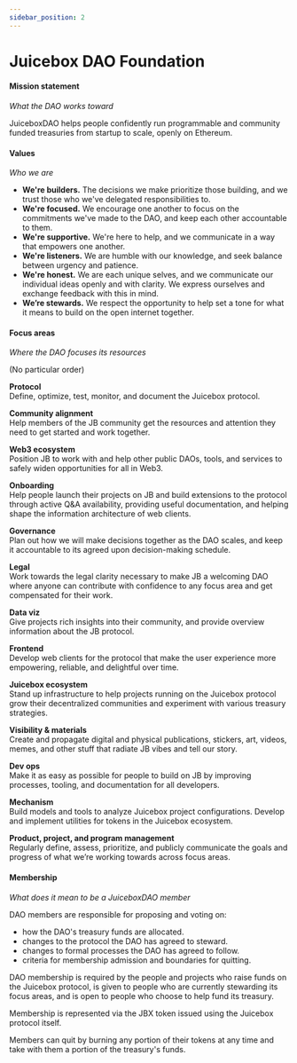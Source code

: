 ```yaml
---
sidebar_position: 2
---
```


# Juicebox DAO Foundation

#### Mission statement

*What the DAO works toward*

JuiceboxDAO helps people confidently run programmable and community funded treasuries from startup to scale, openly on Ethereum.

#### Values

*Who we are*

- **We're builders.** The decisions we make prioritize those building, and we trust those who we've delegated responsibilities to.
- **We're focused.** We encourage one another to focus on the commitments we've made to the DAO, and keep each other accountable to them.
- **We're supportive.** We're here to help, and we communicate in a way that empowers one another.
- **We're listeners.** We are humble with our knowledge, and seek balance between urgency and patience.
- **We're honest.** We are each unique selves, and we communicate our individual ideas openly and with clarity. We express ourselves and exchange feedback with this in mind.
- **We’re stewards.** We respect the opportunity to help set a tone for what it means to build on the open internet together.

#### Focus areas

*Where the DAO focuses its resources*

(No particular order)

**Protocol**  
Define, optimize, test, monitor, and document the Juicebox protocol.

**Community alignment**  
Help members of the JB community get the resources and attention they need to get started and work together.

**Web3 ecosystem**  
Position JB to work with and help other public DAOs, tools, and services to safely widen opportunities for all in Web3.

**Onboarding**  
Help people launch their projects on JB and build extensions to the protocol through active Q&A availability, providing useful documentation, and helping shape the information architecture of web clients.

**Governance**  
Plan out how we will make decisions together as the DAO scales, and keep it accountable to its agreed upon decision-making schedule.

**Legal**  
Work towards the legal clarity necessary to make JB a welcoming DAO where anyone can contribute with confidence to any focus area and get compensated for their work.

**Data viz**  
Give projects rich insights into their community, and provide overview information about the JB protocol.

**Frontend**  
Develop web clients for the protocol that make the user experience more empowering, reliable, and delightful over time.

**Juicebox ecosystem**  
Stand up infrastructure to help projects running on the Juicebox protocol grow their decentralized communities and experiment with various treasury strategies.

**Visibility & materials**  
Create and propagate digital and physical publications, stickers, art, videos, memes, and other stuff that radiate JB vibes and tell our story.

**Dev ops**  
Make it as easy as possible for people to build on JB by improving processes, tooling, and documentation for all developers.

**Mechanism**  
Build models and tools to analyze Juicebox project configurations. Develop and implement utilities for tokens in the Juicebox ecosystem.

**Product, project, and program management**  
Regularly define, assess, prioritize, and publicly communicate the goals and progress of what we’re working towards across focus areas.

#### Membership

*What does it mean to be a JuiceboxDAO member*

DAO members are responsible for proposing and voting on:

- how the DAO's treasury funds are allocated.
- changes to the protocol the DAO has agreed to steward.
- changes to formal processes the DAO has agreed to follow.
- criteria for membership admission and boundaries for quitting.

DAO membership is required by the people and projects who raise funds on the Juicebox protocol, is given to people who are currently stewarding its focus areas, and is open to people who choose to help fund its treasury.

Membership is represented via the JBX token issued using the Juicebox protocol itself.

Members can quit by burning any portion of their tokens at any time and take with them a portion of the treasury's funds.
